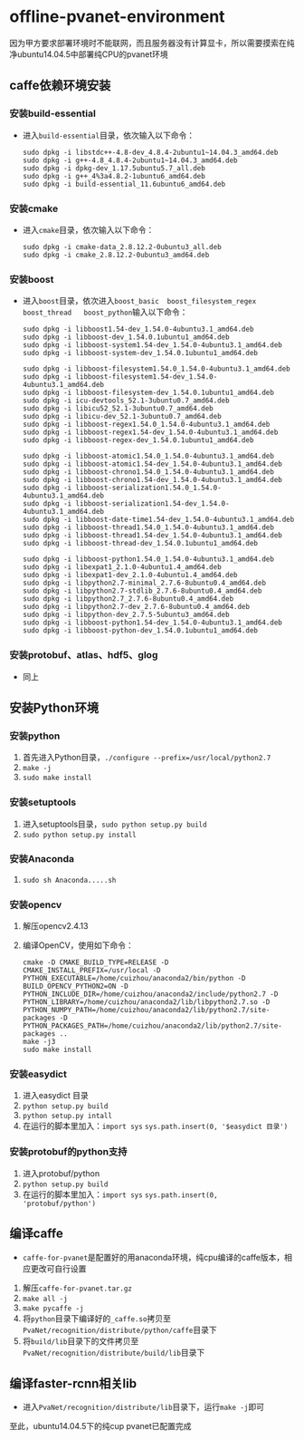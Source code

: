 # offline-pvanet-environment

因为甲方要求部署环境时不能联网，而且服务器没有计算显卡，所以需要摸索在纯净ubuntu14.04.5中部署纯CPU的pvanet环境



## caffe依赖环境安装

### 安装build-essential

* 进入`build-essential`目录，依次输入以下命令：

  ```
  sudo dpkg -i libstdc++-4.8-dev_4.8.4-2ubuntu1~14.04.3_amd64.deb
  sudo dpkg -i g++-4.8_4.8.4-2ubuntu1~14.04.3_amd64.deb
  sudo dpkg -i dpkg-dev_1.17.5ubuntu5.7_all.deb
  sudo dpkg -i g++_4%3a4.8.2-1ubuntu6_amd64.deb
  sudo dpkg -i build-essential_11.6ubuntu6_amd64.deb
  ```

### 安装cmake

* 进入`cmake`目录，依次输入以下命令：

  ```
  sudo dpkg -i cmake-data_2.8.12.2-0ubuntu3_all.deb
  sudo dpkg -i cmake_2.8.12.2-0ubuntu3_amd64.deb
  ```

### 安装boost

* 进入`boost`目录，依次进入`boost_basic  boost_filesystem_regex  boost_thread   boost_python`输入以下命令：

  ```
  sudo dpkg -i libboost1.54-dev_1.54.0-4ubuntu3.1_amd64.deb
  sudo dpkg -i libboost-dev_1.54.0.1ubuntu1_amd64.deb
  sudo dpkg -i libboost-system1.54-dev_1.54.0-4ubuntu3.1_amd64.deb
  sudo dpkg -i libboost-system-dev_1.54.0.1ubuntu1_amd64.deb

  sudo dpkg -i libboost-filesystem1.54.0_1.54.0-4ubuntu3.1_amd64.deb
  sudo dpkg -i libboost-filesystem1.54-dev_1.54.0-4ubuntu3.1_amd64.deb
  sudo dpkg -i libboost-filesystem-dev_1.54.0.1ubuntu1_amd64.deb
  sudo dpkg -i icu-devtools_52.1-3ubuntu0.7_amd64.deb
  sudo dpkg -i libicu52_52.1-3ubuntu0.7_amd64.deb
  sudo dpkg -i libicu-dev_52.1-3ubuntu0.7_amd64.deb
  sudo dpkg -i libboost-regex1.54.0_1.54.0-4ubuntu3.1_amd64.deb
  sudo dpkg -i libboost-regex1.54-dev_1.54.0-4ubuntu3.1_amd64.deb
  sudo dpkg -i libboost-regex-dev_1.54.0.1ubuntu1_amd64.deb

  sudo dpkg -i libboost-atomic1.54.0_1.54.0-4ubuntu3.1_amd64.deb
  sudo dpkg -i libboost-atomic1.54-dev_1.54.0-4ubuntu3.1_amd64.deb
  sudo dpkg -i libboost-chrono1.54.0_1.54.0-4ubuntu3.1_amd64.deb
  sudo dpkg -i libboost-chrono1.54-dev_1.54.0-4ubuntu3.1_amd64.deb
  sudo dpkg -i libboost-serialization1.54.0_1.54.0-4ubuntu3.1_amd64.deb
  sudo dpkg -i libboost-serialization1.54-dev_1.54.0-4ubuntu3.1_amd64.deb
  sudo dpkg -i libboost-date-time1.54-dev_1.54.0-4ubuntu3.1_amd64.deb
  sudo dpkg -i libboost-thread1.54.0_1.54.0-4ubuntu3.1_amd64.deb
  sudo dpkg -i libboost-thread1.54-dev_1.54.0-4ubuntu3.1_amd64.deb
  sudo dpkg -i libboost-thread-dev_1.54.0.1ubuntu1_amd64.deb

  sudo dpkg -i libboost-python1.54.0_1.54.0-4ubuntu3.1_amd64.deb
  sudo dpkg -i libexpat1_2.1.0-4ubuntu1.4_amd64.deb
  sudo dpkg -i libexpat1-dev_2.1.0-4ubuntu1.4_amd64.deb
  sudo dpkg -i libpython2.7-minimal_2.7.6-8ubuntu0.4_amd64.deb
  sudo dpkg -i libpython2.7-stdlib_2.7.6-8ubuntu0.4_amd64.deb
  sudo dpkg -i libpython2.7_2.7.6-8ubuntu0.4_amd64.deb
  sudo dpkg -i libpython2.7-dev_2.7.6-8ubuntu0.4_amd64.deb
  sudo dpkg -i libpython-dev_2.7.5-5ubuntu3_amd64.deb
  sudo dpkg -i libboost-python1.54-dev_1.54.0-4ubuntu3.1_amd64.deb
  sudo dpkg -i libboost-python-dev_1.54.0.1ubuntu1_amd64.deb
  ```

### 安装protobuf、atlas、hdf5、glog

* 同上



## 安装Python环境

### 安装python

1. 首先进入Python目录，`./configure --prefix=/usr/local/python2.7`
2. `make -j`
3. `sudo make install`

### 安装setuptools

1. 进入setuptools目录，`sudo python setup.py build`
2. `sudo python setup.py install`

### 安装Anaconda

1. `sudo sh Anaconda.....sh`

### 安装opencv

1. 解压opencv2.4.13

2. 编译OpenCV，使用如下命令：

   ```
   cmake -D CMAKE_BUILD_TYPE=RELEASE -D CMAKE_INSTALL_PREFIX=/usr/local -D PYTHON_EXECUTABLE=/home/cuizhou/anaconda2/bin/python -D BUILD_OPENCV_PYTHON2=ON -D PYTHON_INCLUDE_DIR=/home/cuizhou/anaconda2/include/python2.7 -D PYTHON_LIBRARY=/home/cuizhou/anaconda2/lib/libpython2.7.so -D PYTHON_NUMPY_PATH=/home/cuizhou/anaconda2/lib/python2.7/site-packages -D PYTHON_PACKAGES_PATH=/home/cuizhou/anaconda2/lib/python2.7/site-packages ..
   make -j3
   sudo make install
   ```

### 安装easydict

1. 进入easydict 目录
2. `python setup.py build`
3. `python setup.py intall`
4. 在运行的脚本里加入：`import sys`  `sys.path.insert(0, '$easydict 目录')`

### 安装protobuf的python支持

1. 进入protobuf/python
2. `python setup.py build`
3. 在运行的脚本里加入：`import sys`  `sys.path.insert(0, 'protobuf/python')`



## 编译caffe

* `caffe-for-pvanet`是配置好的用anaconda环境，纯cpu编译的caffe版本，相应更改可自行设置

1. 解压`caffe-for-pvanet.tar.gz`
2. `make all -j`
3. `make pycaffe -j`
4. 将`python`目录下编译好的`_caffe.so`拷贝至`PvaNet/recognition/distribute/python/caffe`目录下
5. 将`build/lib`目录下的文件拷贝至`PvaNet/recognition/distribute/build/lib`目录下



## 编译faster-rcnn相关lib

* 进入`PvaNet/recognition/distribute/lib`目录下，运行`make -j`即可



至此，ubuntu14.04.5下的纯cup  pvanet已配置完成